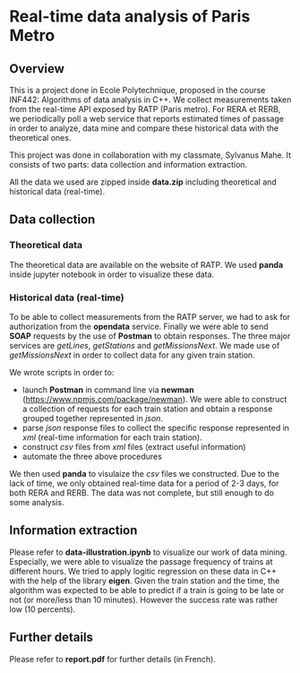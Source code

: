 # Real-time data analysis of Paris Metro

## Overview

This is a project done in Ecole Polytechnique, proposed in the course INF442:
Algorithms of data analysis in C++. We collect measurements taken from the 
real-time API exposed by RATP (Paris metro). For RERA et RERB, we periodically 
poll a web service that reports estimated times of passage in order to analyze, 
data mine and compare these historical data with the theoretical ones.

This project was done in collaboration with my classmate, Sylvanus Mahe. It 
consists of two parts: data collection and information extraction.

All the data we used are zipped inside **data.zip** including theoretical and 
historical data (real-time).

## Data collection

### Theoretical data

The theoretical data are available on the website of RATP. We used **panda**
inside jupyter notebook in order to visualize these data.

### Historical data (real-time)

To be able to collect measurements from the RATP server, we had to ask for 
authorization from the **opendata** service. Finally we were able to send
**SOAP** requests by the use of **Postman** to obtain responses. The three
major services are *getLines*, *getStations* and *getMissionsNext*.
We made use of *getMissionsNext* in order to collect data for any given train
station.

We wrote scripts in order to:
- launch **Postman** in command line via **newman** 
(https://www.npmjs.com/package/newman). We were able to construct a collection 
of requests for each train station and obtain a response grouped together 
represented in *json*.
- parse *json* response files to collect the specific response represented in 
*xml* (real-time information for each train station).
- construct *csv* files from *xml* files (extract useful information)
- automate the three above procedures

We then used **panda** to visulaize the *csv* files we constructed. Due to the 
lack of time, we only obtained real-time data for a period of 2-3 days, for 
both RERA and RERB. The data was not complete, but still enough to do some 
analysis.

## Information extraction

Please refer to **data-illustration.ipynb** to visualize our work of data 
mining. Especially, we were able to visualize the passage frequency of trains
at different hours. We tried to apply logitic regression on these data in C++
with the help of the library **eigen**. Given the train station and the time, 
the algorithm was expected to be able to predict if a train is going to be late 
or not (or more/less than 10 minutes). However the success rate was rather
low (10 percents).

## Further details

Please refer to **report.pdf** for further details (in French).